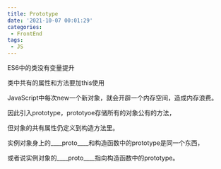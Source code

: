 ```yaml
---
title: Prototype
date: '2021-10-07 00:01:29'
categories:
 - FrontEnd
tags:
 - JS
---
```


ES6中的类没有变量提升



类中共有的属性和方法要加this使用



JavaScript中每次new一个新对象，就会开辟一个内存空间，造成内存浪费。

因此引入prototype，prototyoe存储所有的对象公有的方法，

但对象的共有属性仍定义到构造方法里。



实例对象身上的____proto____和构造函数中的prototype是同一个东西，

或者说实例对象的____proto____指向构造函数中的prototype。

